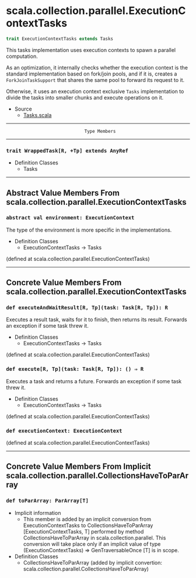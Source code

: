 
#               scala.collection.parallel.ExecutionContextTasks               #

```scala
trait ExecutionContextTasks extends Tasks
```

This tasks implementation uses execution contexts to spawn a parallel
computation.

As an optimization, it internally checks whether the execution context is the
standard implementation based on fork/join pools, and if it is, creates a
 `ForkJoinTaskSupport` that shares the same pool to forward its request to it.

Otherwise, it uses an execution context exclusive `Tasks` implementation to
divide the tasks into smaller chunks and execute operations on it.

* Source
  * [Tasks.scala](https://github.com/scala/scala/tree/6d09a1ba5f/src/library/scala/collection/parallel/Tasks.scala#L1)


--------------------------------------------------------------------------------
                                  Type Members
--------------------------------------------------------------------------------


### `trait WrappedTask[R, +Tp] extends AnyRef`                               ###

* Definition Classes
  * Tasks


--------------------------------------------------------------------------------
  Abstract Value Members From scala.collection.parallel.ExecutionContextTasks
--------------------------------------------------------------------------------


### `abstract val environment: ExecutionContext`                             ###

The type of the environment is more specific in the implementations.

* Definition Classes
  * ExecutionContextTasks → Tasks

(defined at scala.collection.parallel.ExecutionContextTasks)


--------------------------------------------------------------------------------
  Concrete Value Members From scala.collection.parallel.ExecutionContextTasks
--------------------------------------------------------------------------------


### `def executeAndWaitResult[R, Tp](task: Task[R, Tp]): R`                  ###

Executes a result task, waits for it to finish, then returns its result.
Forwards an exception if some task threw it.

* Definition Classes
  * ExecutionContextTasks → Tasks

(defined at scala.collection.parallel.ExecutionContextTasks)


### `def execute[R, Tp](task: Task[R, Tp]): () ⇒ R`                          ###

Executes a task and returns a future. Forwards an exception if some task threw
it.

* Definition Classes
  * ExecutionContextTasks → Tasks

(defined at scala.collection.parallel.ExecutionContextTasks)


### `def executionContext: ExecutionContext`                                 ###

(defined at scala.collection.parallel.ExecutionContextTasks)


--------------------------------------------------------------------------------
Concrete Value Members From Implicit scala.collection.parallel.CollectionsHaveToParArray
--------------------------------------------------------------------------------


### `def toParArray: ParArray[T]`                                            ###

* Implicit information
  * This member is added by an implicit conversion from ExecutionContextTasks to
    CollectionsHaveToParArray [ExecutionContextTasks, T] performed by method
    CollectionsHaveToParArray in scala.collection.parallel. This conversion will
    take place only if an implicit value of type (ExecutionContextTasks) ⇒
    GenTraversableOnce [T] is in scope.
* Definition Classes
  * CollectionsHaveToParArray
(added by implicit convertion: scala.collection.parallel.CollectionsHaveToParArray)
